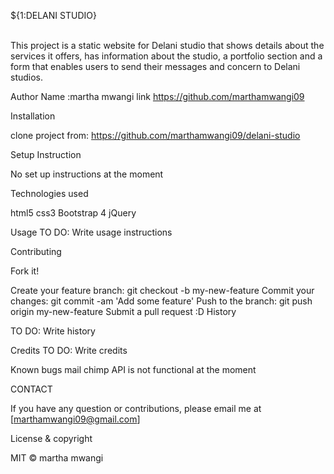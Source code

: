 ${1:DELANI STUDIO}

<br>This project is a static website for Delani studio that shows details about the services it offers, has information about the studio, a portfolio section and a form that enables users to send their messages and concern to Delani studios.

Author
Name :martha mwangi link https://github.com/marthamwangi09

Installation

clone project from: https://github.com/marthamwangi09/delani-studio

Setup Instruction

No set up instructions at the moment

Technologies used

html5 
css3 Bootstrap 4 jQuery

Usage
TO DO: Write usage instructions

Contributing

Fork it!

Create your feature branch: git checkout -b my-new-feature
Commit your changes: git commit -am 'Add some feature'
Push to the branch: git push origin my-new-feature
Submit a pull request :D
History

TO DO: Write history

Credits
TO DO: Write credits

Known bugs
mail chimp API is not functional at the moment

CONTACT

If you have any question or contributions, please email me at [marthamwangi09@gmail.com]

License & copyright

MIT © martha mwangi
